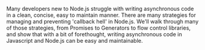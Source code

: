 Many developers new to Node.js struggle with writing asynchronous code in a clean, concise, easy to maintain manner. There are many strategies for managing and preventing 'callback hell' in Node.js. We'll walk through many of those strategies, from Promises to Generators to flow control libraries, and show that with a bit of forethought, writing asynchronous code in Javascript and Node.js can be easy and maintainable.